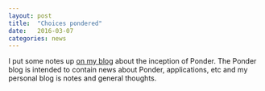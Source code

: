 ```yaml
---
layout: post
title:  "Choices pondered"
date:   2016-03-07
categories: news
---
```



I put some notes up [on my blog](http://chinbilly.blogspot.co.uk/2016/03/ponder-c-reflection.html)
about the inception of Ponder. The Ponder blog is intended to contain news about Ponder,
applications, etc and my personal blog is notes and general thoughts. 
